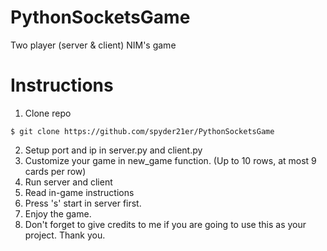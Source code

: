 # PythonSocketsGame
Two player (server &amp; client) NIM's game

# Instructions
1. Clone repo
```
$ git clone https://github.com/spyder21er/PythonSocketsGame
```

2. Setup port and ip in server.py and client.py
3. Customize your game in new_game function. (Up to 10 rows, at most 9 cards per row)
4. Run server and client
5. Read in-game instructions
6. Press 's' start in server first.
7. Enjoy the game.
8. Don't forget to give credits to me if you are going to use this as your project. Thank you.
